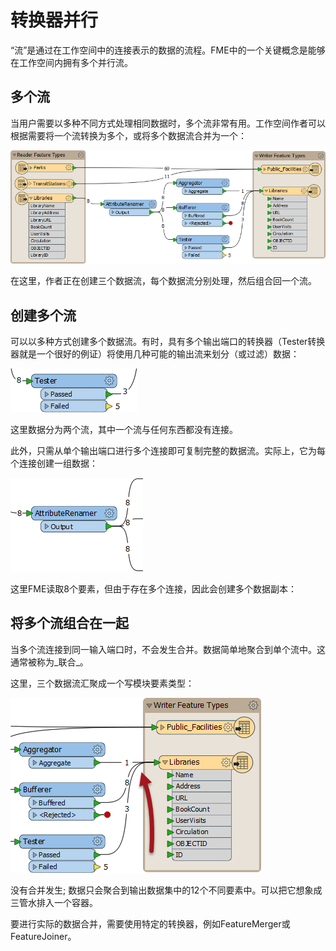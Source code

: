 # 转换器并行

“流”是通过在工作空间中的连接表示的数据的流程。FME中的一个关键概念是能够在工作空间内拥有多个并行流。

## 多个流

当用户需要以多种不同方式处理相同数据时，多个流非常有用。工作空间作者可以根据需要将一个流转换为多个，或将多个数据流合并为一个：

[![](../../.gitbook/assets/img2.030.multiplestreams.png)](https://github.com/safesoftware/FMETraining/blob/Desktop-Basic-2018/DesktopBasic2Transformation/Images/Img2.030.MultipleStreams.png)

在这里，作者正在创建三个数据流，每个数据流分别处理，然后组合回一个流。

## 创建多个流

可以以多种方式创建多个数据流。有时，具有多个输出端口的转换器（Tester转换器就是一个很好的例证）将使用几种可能的输出流来划分（或过滤）数据：

[![](../../.gitbook/assets/img2.031.multiportsplit.png)](https://github.com/safesoftware/FMETraining/blob/Desktop-Basic-2018/DesktopBasic2Transformation/Images/Img2.031.MultiPortSplit.png)

这里数据分为两个流，其中一个流与任何东西都没有连接。

此外，只需从单个输出端口进行多个连接即可复制完整的数据流。实际上，它为每个连接创建一组数据：

[![](../../.gitbook/assets/img2.032.duplicatedstreams.png)](https://github.com/safesoftware/FMETraining/blob/Desktop-Basic-2018/DesktopBasic2Transformation/Images/Img2.032.DuplicatedStreams.png)

这里FME读取8个要素，但由于存在多个连接，因此会创建多个数据副本：

## 将多个流组合在一起

当多个流连接到同一输入端口时，不会发生合并。数据简单地聚合到单个流中。这通常被称为_联合_。

这里，三个数据流汇聚成一个写模块要素类型：

[![](../../.gitbook/assets/img2.033.unionofstreams.png)](https://github.com/safesoftware/FMETraining/blob/Desktop-Basic-2018/DesktopBasic2Transformation/Images/Img2.033.UnionOfStreams.png)

没有合并发生; 数据只会聚合到输出数据集中的12个不同要素中。可以把它想象成三管水排入一个容器。

要进行实际的数据合并，需要使用特定的转换器，例如FeatureMerger或FeatureJoiner。

